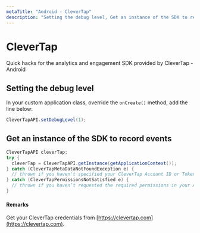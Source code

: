```yaml
---
metaTitle: "Android - CleverTap"
description: "Setting the debug level, Get an instance of the SDK to record events"
---
```


# CleverTap


Quick hacks for the analytics and engagement SDK provided by CleverTap - Android



## Setting the debug level


In your custom application class, override the `onCreate()` method, add the line below:

```java
CleverTapAPI.setDebugLevel(1);

```



## Get an instance of the SDK to record events


```java
CleverTapAPI cleverTap;
try {
  cleverTap = CleverTapAPI.getInstance(getApplicationContext());
} catch (CleverTapMetaDataNotFoundException e) {
  // thrown if you haven't specified your CleverTap Account ID or Token in your AndroidManifest.xml
} catch (CleverTapPermissionsNotSatisfied e) {
  // thrown if you haven’t requested the required permissions in your AndroidManifest.xml
}

```



#### Remarks


Get your CleverTap credentials from [https://clevertap.com](https://clevertap.com).

